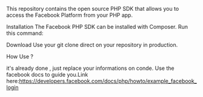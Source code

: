 This repository contains the open source PHP SDK that allows you to access the Facebook Platform from your PHP app.

Installation
The Facebook PHP SDK can be installed with Composer. Run this command:

Download
Use your git clone direct on your repository in production.

How Use ?

it's already done , just replace your informations on conde.
Use the facebook docs to guide you.Link here:https://developers.facebook.com/docs/php/howto/example_facebook_login